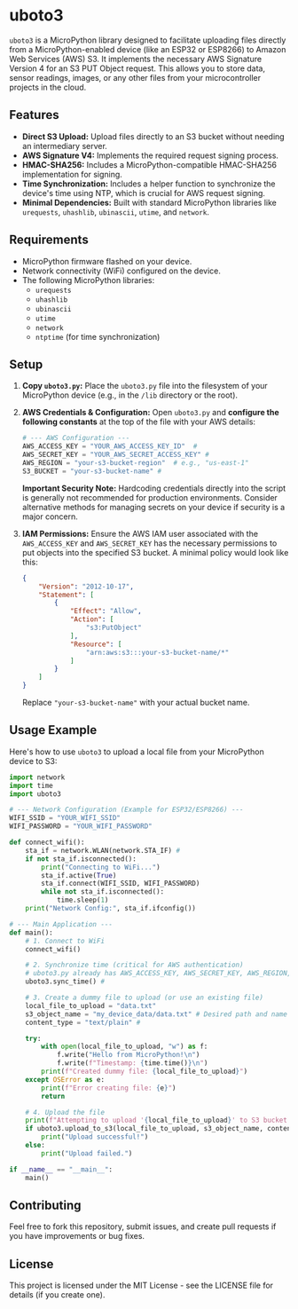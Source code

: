 # uboto3

`uboto3` is a MicroPython library designed to facilitate uploading files directly from a MicroPython-enabled device (like an ESP32 or ESP8266) to Amazon Web Services (AWS) S3. It implements the necessary AWS Signature Version 4 for an S3 PUT Object request. This allows you to store data, sensor readings, images, or any other files from your microcontroller projects in the cloud.

## Features

* **Direct S3 Upload:** Upload files directly to an S3 bucket without needing an intermediary server.
* **AWS Signature V4:** Implements the required request signing process.
* **HMAC-SHA256:** Includes a MicroPython-compatible HMAC-SHA256 implementation for signing.
* **Time Synchronization:** Includes a helper function to synchronize the device's time using NTP, which is crucial for AWS request signing.
* **Minimal Dependencies:** Built with standard MicroPython libraries like `urequests`, `uhashlib`, `ubinascii`, `utime`, and `network`.

## Requirements

* MicroPython firmware flashed on your device.
* Network connectivity (WiFi) configured on the device.
* The following MicroPython libraries:
    * `urequests`
    * `uhashlib`
    * `ubinascii`
    * `utime`
    * `network`
    * `ntptime` (for time synchronization)

## Setup

1.  **Copy `uboto3.py`:** Place the `uboto3.py` file into the filesystem of your MicroPython device (e.g., in the `/lib` directory or the root).
2.  **AWS Credentials & Configuration:**
    Open `uboto3.py` and **configure the following constants** at the top of the file with your AWS details:
    ```python
    # --- AWS Configuration ---
    AWS_ACCESS_KEY = "YOUR_AWS_ACCESS_KEY_ID"  #
    AWS_SECRET_KEY = "YOUR_AWS_SECRET_ACCESS_KEY" #
    AWS_REGION = "your-s3-bucket-region"  # e.g., "us-east-1"
    S3_BUCKET = "your-s3-bucket-name" #
    ```
    **Important Security Note:** Hardcoding credentials directly into the script is generally not recommended for production environments. Consider alternative methods for managing secrets on your device if security is a major concern.

3.  **IAM Permissions:**
    Ensure the AWS IAM user associated with the `AWS_ACCESS_KEY` and `AWS_SECRET_KEY` has the necessary permissions to put objects into the specified S3 bucket. A minimal policy would look like this:

    ```json
    {
        "Version": "2012-10-17",
        "Statement": [
            {
                "Effect": "Allow",
                "Action": [
                    "s3:PutObject"
                ],
                "Resource": [
                    "arn:aws:s3:::your-s3-bucket-name/*"
                ]
            }
        ]
    }
    ```
    Replace `"your-s3-bucket-name"` with your actual bucket name.

## Usage Example

Here's how to use `uboto3` to upload a local file from your MicroPython device to S3:

```python
import network
import time
import uboto3 

# --- Network Configuration (Example for ESP32/ESP8266) ---
WIFI_SSID = "YOUR_WIFI_SSID"
WIFI_PASSWORD = "YOUR_WIFI_PASSWORD"

def connect_wifi():
    sta_if = network.WLAN(network.STA_IF) #
    if not sta_if.isconnected():
        print("Connecting to WiFi...")
        sta_if.active(True)
        sta_if.connect(WIFI_SSID, WIFI_PASSWORD)
        while not sta_if.isconnected():
            time.sleep(1)
    print("Network Config:", sta_if.ifconfig())

# --- Main Application ---
def main():
    # 1. Connect to WiFi
    connect_wifi()

    # 2. Synchronize time (critical for AWS authentication)
    # uboto3.py already has AWS_ACCESS_KEY, AWS_SECRET_KEY, AWS_REGION, S3_BUCKET configured
    uboto3.sync_time() #

    # 3. Create a dummy file to upload (or use an existing file)
    local_file_to_upload = "data.txt"
    s3_object_name = "my_device_data/data.txt" # Desired path and name in S3
    content_type = "text/plain" #

    try:
        with open(local_file_to_upload, "w") as f:
            f.write("Hello from MicroPython!\n")
            f.write(f"Timestamp: {time.time()}\n")
        print(f"Created dummy file: {local_file_to_upload}")
    except OSError as e:
        print(f"Error creating file: {e}")
        return

    # 4. Upload the file
    print(f"Attempting to upload '{local_file_to_upload}' to S3 bucket '{uboto3.S3_BUCKET}' as '{s3_object_name}'...")
    if uboto3.upload_to_s3(local_file_to_upload, s3_object_name, content_type): #
        print("Upload successful!")
    else:
        print("Upload failed.")

if __name__ == "__main__":
    main()
```

## Contributing
Feel free to fork this repository, submit issues, and create pull requests if you have improvements or bug fixes.

## License
This project is licensed under the MIT License - see the LICENSE file for details (if you create one).